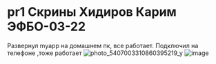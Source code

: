 # pr1 Скрины Хидиров Карим ЭФБО-03-22
Развернул myapp на домашнем пк, все работает.
Подключил на телефоне ,тоже работает
![photo_5407003310860395219_y](https://github.com/user-attachments/assets/a9c68b68-a6f9-4cf1-acdd-80eb8e5375c8)
![image](https://github.com/user-attachments/assets/9148b686-6869-4354-b4a1-69bd294a4c34)
